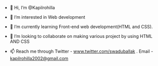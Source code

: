 - 👋 Hi, I’m @Kapilrohilla
- 👀 I’m interested in Web development

- 🌱 I’m currently learning Front-end web development(HTML and CSS).
- 💞️ I’m looking to collaborate on making various project by using HTML AND CSS 
- 📫 Reach me through Twitter - www.twitter.com/swaduballak .
     Email - kapilrohilla2002@gmail.com

<!---
Kapilrohilla/Kapilrohilla is a ✨ special ✨ repository because its `README.md` (this file) appears on your GitHub profile.
You can click the Preview link to take a look at your changes.
--->
